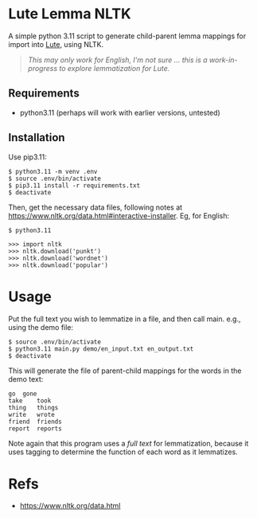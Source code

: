 # Lute Lemma NLTK

A simple python 3.11 script to generate child-parent lemma mappings for import into [Lute](https://github.com/jzohrab/lute), using NLTK.

> _This may only work for English, I'm not sure ... this is a work-in-progress to explore lemmatization for Lute._


## Requirements

* python3.11 (perhaps will work with earlier versions, untested)

## Installation

Use pip3.11:

```
$ python3.11 -m venv .env
$ source .env/bin/activate
$ pip3.11 install -r requirements.txt
$ deactivate
```

Then, get the necessary data files, following notes at https://www.nltk.org/data.html#interactive-installer.  Eg, for English:


```
$ python3.11

>>> import nltk
>>> nltk.download('punkt')
>>> nltk.download('wordnet')
>>> nltk.download('popular')
```

# Usage

Put the full text you wish to lemmatize in a file, and then call main.  e.g., using the demo file:

```
$ source .env/bin/activate
$ python3.11 main.py demo/en_input.txt en_output.txt
$ deactivate
```

This will generate the file of parent-child mappings for the words in the demo text:

```
go	gone
take	took
thing	things
write	wrote
friend	friends
report	reports
```

Note again that this program uses a _full text_ for lemmatization, because it uses tagging to determine the function of each word as it lemmatizes.

# Refs

- https://www.nltk.org/data.html